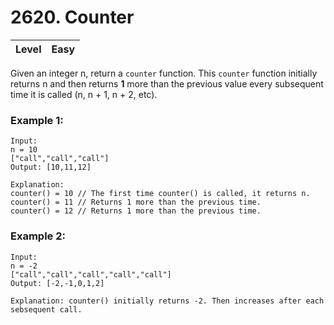 # 2620. Counter

| Level | Easy |
| ----- | ---- |

Given an integer n, return a `counter` function. This `counter` function initially returns n and then returns **1** more than the previous value every subsequent time it is called (n, n + 1, n + 2, etc).

 

### Example 1:

```
Input: 
n = 10 
["call","call","call"]
Output: [10,11,12]

Explanation: 
counter() = 10 // The first time counter() is called, it returns n.
counter() = 11 // Returns 1 more than the previous time.
counter() = 12 // Returns 1 more than the previous time.
```

### Example 2:

```
Input: 
n = -2
["call","call","call","call","call"]
Output: [-2,-1,0,1,2]

Explanation: counter() initially returns -2. Then increases after each sebsequent call.
```